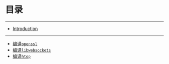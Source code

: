 # 目录

-------
* [Introduction](README.md)

-------
* [编译`openssl`](project/openssl/README.md)
* [编译`libwebsockets`](project/libwebsockets/README.md)
* [编译`htop`](project/htop/README.md)
